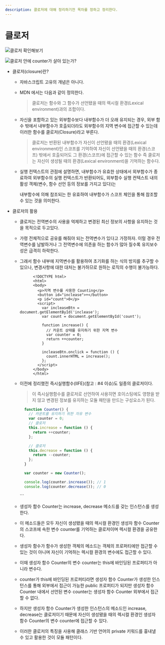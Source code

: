 ```yaml
---
description: 클로저에 대해 정리하기전 목차를 정하고 정리한다.
---
```


# 클로저



![&#xD074;&#xB85C;&#xC800; &#xD655;&#xC778;&#xD574;&#xBCF4;&#xAE30;](https://user-images.githubusercontent.com/16012504/65041717-51a91980-d992-11e9-95a2-3139801a048c.png)



![&#xD074;&#xB85C;&#xC800; &#xC548;&#xC5D0; counter&#xAC00; &#xC0B4;&#xC544; &#xC788;&#xB294;&#xAC00;?](https://user-images.githubusercontent.com/16012504/65042964-f4fb2e00-d994-11e9-80bb-8e9e84e3133f.png)

* 클로저\(closure\)란?
  * 자바스크립트 고유의 개념은 아니다.
  * MDN 에서는 다음과 같이 정의한다.

    > 클로저는 함수와 그 함수가 선언됐을 때의 렉시컬 환경\(Lexical environment\)과의 조합이다.

  * 자신을 포함하고 있는 외부함수보다 내부함수가 더 오래 유지되는 경우, 외부 함수 밖에서 내부함수가 호출되더라도 외부함수의 지역 변수에 접근할 수 있는데 이러한 함수를 클로저\(Closure\)라고 부른다.

    > 클로저는 반환된 내부함수가 자신이 선언됐을 때의 환경\(Lexical environment\)인 스코프를 기억하여 자신이 선언됐을 때의 환경\(스코프\) 밖에서 호출되어도 그 환경\(스코프\)에 접근할 수 있는 함수 즉 클로저는 자신이 생성될 때의 환경\(Lexical environment\)을 기억하는 함수다.

  * 실행 컨텍스트의 관점에 설명하면, 내부함수가 유효한 상태에서 외부함수가 종료하여 외부함수의 실행 컨텍스트가 반환되어도, 외부함수 실행 컨텍스트 내의 활성 객체\(변수, 함수 선언 등의 정보를 가지고 있다\)는   

    내부함수에 의해 참조되는 한 유효하여 내부함수가 스코프 체인을 통해 참조할 수 있는 것을 의미한다.
* 클로저의 활용
  * 클로저는 전역변수의 사용을 억제하고 변경된 최신 정보의 사항을 유지하는 것을 목적으로 두고있다.             
  * 가령 전체적으로 공유를 해줘야 되는 전역변수가 있다고 가정하자. 이럴 경우 전역변수를 남발하거나 그 전역변수에 의존을 하는 함수가 많아 질수록 유지보수성은 급격히 하락한다.
  * 그래서 함수 내부에 지역변수를 활용하여 초기화를 하는 식의 방지를 추구할 수 있으나, 변경사항에 대한 대처는 불가하므로 원하는 로직의 수행이 불가능하다.

    ```markup
          <!DOCTYPE html>
          <html>
          <body>
            <p>지역 변수를 사용한 Counting</p>
            <button id="inclease">+</button>
            <p id="count">0</p>
            <script>
              var incleaseBtn = document.getElementById('inclease');
              var count = document.getElementById('count');

              function increase() {
                // 카운트 상태를 유지하기 위한 지역 변수
                var counter = 0;
                return ++counter;
              }

              incleaseBtn.onclick = function () {
                count.innerHTML = increase();
              };
            </script>
          </body>
          </html>
    ```

  * 이전에 정리했전 즉시실행함수\(IIFE\)\(참고 : \#4 이슈\)도 일종의 클로저이다.

    > 이 즉시실행함수를 클로저로 선언하여 사용히면 호이스팅에도 영향을 받지 않고 변경된 정보를 유지하는 모듈 패턴을 만드는 구성요소가 된다.

    ```javascript
      function Counter() { 
        // 카운트를 유지하기 위한 자유 변수 
        var counter = 0;    
        // 클로저
        this.increase = function () {
          return ++counter;
        };

        // 클로저
        this.decrease = function () {
          return --counter;
        };
      }

      var counter = new Counter();

      console.log(counter.increase()); // 1
      console.log(counter.decrease()); // 0        
    ```

    \`\`\`

  * 생성자 함수 Counter는 increase, decrease 메소드를 갖는 인스턴스를 생성한다. 
  * 이 메소드들은 모두 자신이 생성됐을 때의 렉시컬 환경인 생성자 함수 Counter의 스코프에 속한 변수 counter를 기억하는 클로저이며 렉시컬 환경을 공유한다. 
  * 생성자 함수가 함수가 생성한 객체의 메소드는 객체의 프로퍼티에만 접근할 수 있는 것이 아니며 자신이 기억하는 렉시컬 환경의 변수에도 접근할 수 있다.
  * 이때 생성자 함수 Counter의 변수 counter는 this에 바인딩된 프로퍼티가 아니라 변수다. 
  * counter가 this에 바인딩된 프로퍼티라면 생성자 함수 Counter가 생성한 인스턴스를 통해 외부에서 접근이 가능한 public 프로퍼티가 되지만 생성자 함수 Counter 내에서 선언된 변수 counter는 생성자 함수 Counter 외부에서 접근할 수 없다. 
  * 하지만 생성자 함수 Counter가 생성한 인스턴스의 메소드인 increase, decrease는 클로저이기 때문에 자신이 생성됐을 때의 렉시컬 환경인 생성자 함수 Counter의 변수 counter에 접근할 수 있다. 
  * 이러한 클로저의 특징을 사용해 클래스 기반 언어의 private 키워드를 흉내낼 수 있고 활용한 것이 모듈 패턴이다.             

